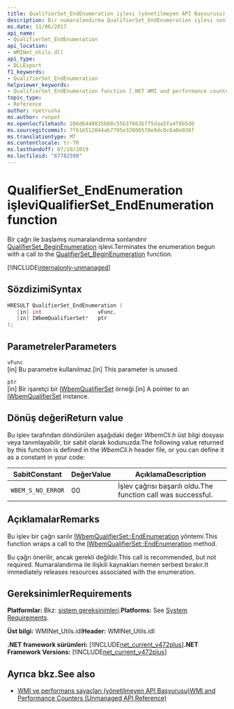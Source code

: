 ```yaml
---
title: QualifierSet_EndEnumeration işlevi (yönetilmeyen API Başvurusu)
description: Bir numaralandırma QualifierSet_EndEnumeration işlevi sonlandırır.
ms.date: 11/06/2017
api_name:
- QualifierSet_EndEnumeration
api_location:
- WMINet_Utils.dll
api_type:
- DLLExport
f1_keywords:
- QualifierSet_EndEnumeration
helpviewer_keywords:
- QualifierSet_EndEnumeration function [.NET WMI and performance counters]
topic_type:
- Reference
author: rpetrusha
ms.author: ronpet
ms.openlocfilehash: 206d6448835b60c55b378636ff5daa5fa4f8b5d0
ms.sourcegitcommit: 7f616512044ab7795e32806578e8dc0c6a0e038f
ms.translationtype: MT
ms.contentlocale: tr-TR
ms.lasthandoff: 07/10/2019
ms.locfileid: "67782590"
---
```

# <a name="qualifiersetendenumeration-function"></a><span data-ttu-id="472dd-103">QualifierSet_EndEnumeration işlevi</span><span class="sxs-lookup"><span data-stu-id="472dd-103">QualifierSet_EndEnumeration function</span></span>
<span data-ttu-id="472dd-104">Bir çağrı ile başlamış numaralandırma sonlandırır [QualifierSet_BeginEnumeration](qualifierset-beginenumeration.md) işlevi.</span><span class="sxs-lookup"><span data-stu-id="472dd-104">Terminates the enumeration begun with a call to the [QualifierSet_BeginEnumeration](qualifierset-beginenumeration.md) function.</span></span>  

[!INCLUDE[internalonly-unmanaged](../../../../includes/internalonly-unmanaged.md)]
  
## <a name="syntax"></a><span data-ttu-id="472dd-105">Sözdizimi</span><span class="sxs-lookup"><span data-stu-id="472dd-105">Syntax</span></span>  
  
```cpp  
HRESULT QualifierSet_EndEnumeration (
   [in] int                  vFunc, 
   [in] IWbemQualifierSet*   ptr
); 
```  

## <a name="parameters"></a><span data-ttu-id="472dd-106">Parametreler</span><span class="sxs-lookup"><span data-stu-id="472dd-106">Parameters</span></span>

`vFunc`  
<span data-ttu-id="472dd-107">[in] Bu parametre kullanılmaz.</span><span class="sxs-lookup"><span data-stu-id="472dd-107">[in] This parameter is unused.</span></span>

`ptr`   
<span data-ttu-id="472dd-108">[in] Bir işaretçi bir [IWbemQualifierSet](/windows/desktop/api/wbemcli/nn-wbemcli-iwbemqualifierset) örneği.</span><span class="sxs-lookup"><span data-stu-id="472dd-108">[in] A pointer to an [IWbemQualifierSet](/windows/desktop/api/wbemcli/nn-wbemcli-iwbemqualifierset) instance.</span></span>

## <a name="return-value"></a><span data-ttu-id="472dd-109">Dönüş değeri</span><span class="sxs-lookup"><span data-stu-id="472dd-109">Return value</span></span>

<span data-ttu-id="472dd-110">Bu işlev tarafından döndürülen aşağıdaki değer *WbemCli.h* üst bilgi dosyası veya tanımlayabilir, bir sabit olarak kodunuzda:</span><span class="sxs-lookup"><span data-stu-id="472dd-110">The following value returned by this function is defined in the *WbemCli.h* header file, or you can define it as a constant in your code:</span></span>

|<span data-ttu-id="472dd-111">Sabit</span><span class="sxs-lookup"><span data-stu-id="472dd-111">Constant</span></span>  |<span data-ttu-id="472dd-112">Değer</span><span class="sxs-lookup"><span data-stu-id="472dd-112">Value</span></span>  |<span data-ttu-id="472dd-113">Açıklama</span><span class="sxs-lookup"><span data-stu-id="472dd-113">Description</span></span>  |
|---------|---------|---------|
|`WBEM_S_NO_ERROR` | <span data-ttu-id="472dd-114">0</span><span class="sxs-lookup"><span data-stu-id="472dd-114">0</span></span> | <span data-ttu-id="472dd-115">İşlev çağrısı başarılı oldu.</span><span class="sxs-lookup"><span data-stu-id="472dd-115">The function call was successful.</span></span>  |
  
## <a name="remarks"></a><span data-ttu-id="472dd-116">Açıklamalar</span><span class="sxs-lookup"><span data-stu-id="472dd-116">Remarks</span></span>

<span data-ttu-id="472dd-117">Bu işlev bir çağrı sarılır [IWbemQualifierSet::EndEnumeration](/windows/desktop/api/wbemcli/nf-wbemcli-iwbemqualifierset-endenumeration) yöntemi.</span><span class="sxs-lookup"><span data-stu-id="472dd-117">This function wraps a call to the [IWbemQualifierSet::EndEnumeration](/windows/desktop/api/wbemcli/nf-wbemcli-iwbemqualifierset-endenumeration) method.</span></span>

<span data-ttu-id="472dd-118">Bu çağrı önerilir, ancak gerekli değildir.</span><span class="sxs-lookup"><span data-stu-id="472dd-118">This call is recommended, but not required.</span></span> <span data-ttu-id="472dd-119">Numaralandırma ile ilişkili kaynakları hemen serbest bırakır.</span><span class="sxs-lookup"><span data-stu-id="472dd-119">It immediately releases resources associated with the enumeration.</span></span>

## <a name="requirements"></a><span data-ttu-id="472dd-120">Gereksinimler</span><span class="sxs-lookup"><span data-stu-id="472dd-120">Requirements</span></span>  

<span data-ttu-id="472dd-121">**Platformlar:** Bkz: [sistem gereksinimleri](../../../../docs/framework/get-started/system-requirements.md).</span><span class="sxs-lookup"><span data-stu-id="472dd-121">**Platforms:** See [System Requirements](../../../../docs/framework/get-started/system-requirements.md).</span></span>  
  
<span data-ttu-id="472dd-122">**Üst bilgi:** WMINet_Utils.idl</span><span class="sxs-lookup"><span data-stu-id="472dd-122">**Header:** WMINet_Utils.idl</span></span>  
  
<span data-ttu-id="472dd-123">**.NET framework sürümleri:** [!INCLUDE[net_current_v472plus](../../../../includes/net-current-v472plus.md)]</span><span class="sxs-lookup"><span data-stu-id="472dd-123">**.NET Framework Versions:** [!INCLUDE[net_current_v472plus](../../../../includes/net-current-v472plus.md)]</span></span>  
  
## <a name="see-also"></a><span data-ttu-id="472dd-124">Ayrıca bkz.</span><span class="sxs-lookup"><span data-stu-id="472dd-124">See also</span></span>

- [<span data-ttu-id="472dd-125">WMI ve performans sayaçları (yönetilmeyen API Başvurusu)</span><span class="sxs-lookup"><span data-stu-id="472dd-125">WMI and Performance Counters (Unmanaged API Reference)</span></span>](index.md)
